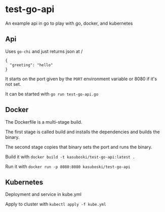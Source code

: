 # test-go-api
An example api in go to play with go, docker, and kubernetes

## Api
Uses `go-chi` and just returns json at /
```
{
  "greeting": "hello"
}
```

It starts on the port given by the `PORT` environment variable or 8080 if it's not set.

It can be started with `go run test-go-api.go`

## Docker
The Dockerfile is a multi-stage build.

The first stage is called build and installs the dependencies and builds the binary.

The second stage copies that binary sets the port and runs the binary.

Build it with `docker build -t kasuboski/test-go-api:latest .`

Run it with `docker run -p 8080:8080 kasuboski/test-go-api`

## Kubernetes
Deployment and service in kube.yml

Apply to cluster with `kubectl apply -f kube.yml`